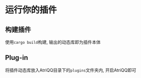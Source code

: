 # 运行你的插件

## 构建插件
使用`cargo build`构建, 输出的动态库即为插件本体

## Plug-in
将插件动态库放入AtriQQ目录下的`plugins`文件夹内, 开启AtriQQ即可